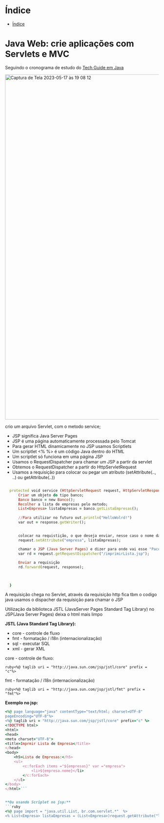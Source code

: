 # Índice 

* [Índice](#índice)


# Java Web: crie aplicações com Servlets e MVC
  
  Seguindo o cronograma de estudo do <a href="https://techguide.sh/pt-BR/path/java/">Tech Guide em Java<a>

  
  
  
  <img width="1132" alt="Captura de Tela 2023-05-17 às 19 08 12" src="https://github.com/ceerqueira/servlet/assets/50030996/c22a95bd-77cc-4865-af32-a390369f99d2">

  crio um arquivo Servlet, com o metodo service; 
	
 - JSP significa Java Server Pages
 - JSP é uma página automaticamente processada pelo Tomcat
 - Para gerar HTML dinamicamente no JSP usamos Scriptlets
 - Um scriptlet <% %> é um código Java dentro do HTML
 - Um scriptlet só funciona em uma página JSP
 - Usamos o RequestDispatcher para chamar um JSP a partir da servlet
 - Obtemos o RequestDispatcher a partir do HttpServletRequest
 - Usamos a requisição para colocar ou pegar um atributo (setAttribute(.., ..) ou getAttribute(..))
  
  ```ruby
	
	protected void service (HttpServletRequest request, HttpServletResponse response) throws ServletException, IOException {
		Criar um objeto do tipo banco;
		Banco banco = new Banco();
		Recolher a lista de empresas pelo metodo;
		List<Empresa> listaEmpresas = banco.getListaEmpresas();
		
		//Para utilizar no futuro out.println("HelloWolrd!")
		var out = response.getWriter();
		

		colocar na requistição, o que deseja enviar, nesse caso o nome da empresa e como o JSP vai receber
		request.setAttribute("empresa", listaEmpresas);
	
		chamar o JSP (Java Server Pages) e dizer para onde vai esse "Pacote"
		var rd = request.getRequestDispatcher("/imprimirLista.jsp"); 

		Enviar a requisição 
		rd.forward(request, response);
		
		
		
	}
  
 ```
  
  A requisição chega no Servlet, através da requisição http
  fica tbm o codigo java
  usamos o dispacher da requisição para chamar o JSP

Utilização da biblioteca JSTL (JavaServer Pages Standard Tag Library) no JSP(Java Server Pages) deixa o html mais limpo
	
	
**JSTL (Java Standard Tag Library):**
 - core - controle de fluxo
 - fmt - formatação / i18n (internacionalização) 
 - sql - executar SQL
 - xml - gerar XML
	
	
core - controle de fluxo:
	
```ruby<%@ taglib uri = "http://java.sun.com/jsp/jstl/core" prefix = "c"%>```
	
fmt - formatação / i18n (internacionalização)
	
```ruby<%@ taglib uri = "http://java.sun.com/jsp/jstl/fmt" prefix = "fmt"%>```
	
**Exemplo no jsp:**
```ruby
<%@ page language="java" contentType="text/html; charset=UTF-8"
pageEncoding="UTF-8"%>
<%@ taglib uri = "http://java.sun.com/jsp/jstl/core" prefix="c" %>
<!DOCTYPE html>
<html>
<head>
<meta charset="UTF-8">
<title>Imprmir Lista de Empresa</title>
</head>
<body>
	<h5>Lista de Empresas:</h5>
	<ul>
		<c:forEach items ="${empresas}" var ="empresa">
			<li>${empresa.nome}</li>
		</c:forEach>
	</ul>
</body>
</html>```
	

**Ou usando Scriplet no jsp:**
```ruby
<%@ page import = "java.util.List, br.com.servlet.*"  %>
<% List<Empresa> listaEmpresas = (List<Empresa>)request.getAttribute("lista"); %>
```
